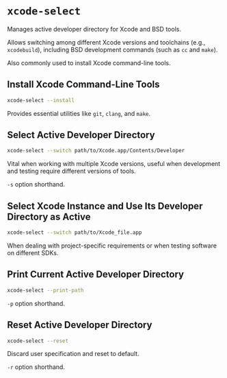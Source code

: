 # `xcode-select`

Manages active developer directory for Xcode and BSD tools.

Allows switching among different Xcode versions and toolchains (e.g., `xcodebuild`), including BSD development commands (such as `cc` and `make`).

Also commonly used to install Xcode command-line tools.

## Install Xcode Command-Line Tools

```sh
xcode-select --install
```

Provides essential utilities like `git`, `clang`, and `make`.

## Select Active Developer Directory

```sh
xcode-select --switch path/to/Xcode.app/Contents/Developer
```

Vital when working with multiple Xcode versions, useful when development and testing require different versions of tools.

`-s` option shorthand.

## Select Xcode Instance and Use Its Developer Directory as Active

```sh
xcode-select --switch path/to/Xcode_file.app
```

When dealing with project-specific requirements or when testing software on different SDKs.

## Print Current Active Developer Directory

```sh
xcode-select --print-path
```

`-p` option shorthand.

## Reset Active Developer Directory

```sh
xcode-select --reset
```

Discard user specification and reset to default.

`-r` option shorthand.
